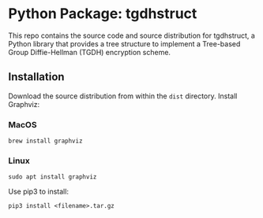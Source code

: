# Python Package: tgdhstruct
This repo contains the source code and source distribution for tgdhstruct, a Python library that provides a tree structure to implement a Tree-based Group Diffie-Hellman (TGDH) encryption scheme. 
## Installation
Download the source distribution from within the `dist` directory.
Install Graphviz:
### MacOS
```
brew install graphviz
```
### Linux
```
sudo apt install graphviz
```
Use pip3 to install:
```
pip3 install <filename>.tar.gz
```
